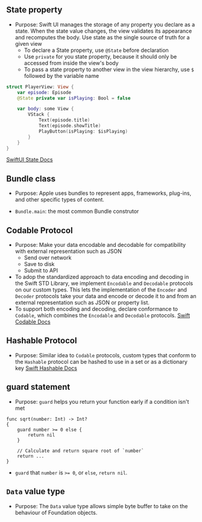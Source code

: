 ## State property
- Purpose: Swift UI manages the storage of any property you declare as a state. When the state value
changes, the view validates its appearance and recomputes the body. Use state as the single source of
truth for a given view
    - To declare a State property, use `@State` before declaration
    - Use `private` for you state property, because it should only be accessed from inside the view's body
    - To pass a state property to another view in the view hierarchy, use `$` followed by the variable name
```Swift
struct PlayerView: View {
    var episode: Episode
    @State private var isPlaying: Bool = false

    var body: some View {
        VStack {
            Text(episode.title)
            Text(episode.showTitle)
            PlayButton(isPlaying: $isPlaying)
        }
    }
}
```
[SwiftUI State Docs](https://developer.apple.com/documentation/swiftui/state)

## Bundle class
- Purpose: Apple uses bundles to represent apps, frameworks, plug-ins, and other specific types of content.

- `Bundle.main`: the most common Bundle construtor


## Codable Protocol
- Purpose: Make your data encodable and decodable for compatibility with external representation such as JSON
    - Send over network
    - Save to disk
    - Submit to API
- To adop the standardized approach to data encoding and decoding in the Swift STD Library, we implement
`Encodable` and `Decodable` protocols on our custom types. This lets the implementation of the `Encoder` and 
`Decoder` protocols take your data and encode or decode it to and from an external representation such as JSON
or property list.
- To support both encoding and decoding, declare conformance to `Codable`, which combines the `Encodable` and
`Decodable` protocols.
[Swift Codable Docs](https://developer.apple.com/documentation/swift/codable)

## Hashable Protocol
- Purpose: Similar idea to `Codable` protocols, custom types that conform to the `Hashable` protocol can be
hashed to use in a set or as a dictionary key
[Swift Hashable Docs](https://developer.apple.com/documentation/swift/hashable)

## guard statement
- Purpose: `guard` helps you return your function early if a condition isn't met
```
func sqrt(number: Int) -> Int?
{
    guard number >= 0 else {
        return nil
    }

    // Calculate and return square root of `number`
    return ...
}
```
- `guard` that `number` is `>= 0`, or `else`, `return nil`.

## `Data` value type
- Purpose: The `Data` value type allows simple byte buffer to take on the behaviour of Foundation objects. 
